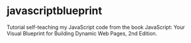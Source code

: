 # javascriptblueprint
Tutorial self-teaching my JavaScript code from the book JavaScript: Your Visual Blueprint for Building Dynamic Web Pages, 2nd Edition.
